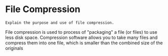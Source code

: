 # File Compression

    Explain the purpose and use of file compression. 
     
File compression is used to process of "packaging" a file (or files) to use less disk space. Compression software allows you to take many files and compress them into one file, which is smaller than the combined size of the originals
